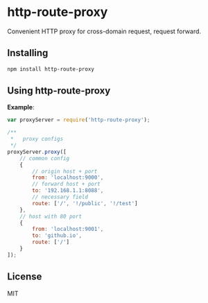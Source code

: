 http-route-proxy
==========

Convenient HTTP proxy for cross-domain request, request forward.

## Installing

```bash
npm install http-route-proxy
```


## Using http-route-proxy

__Example__:

```javascript
var proxyServer = require('http-route-proxy');

/**
 *   proxy configs
 */
proxyServer.proxy([
    // common config
    {
        // origin host + port
        from: 'localhost:9000',
        // forward host + port
        to: '192.168.1.1:8088',
        // necessary field
        route: ['/', '!/public', '!/test']
    },
    // host with 80 port
    {
        from: 'localhost:9001',
        to: 'github.io',
        route: ['/']
    }
]);
```

## License

MIT
